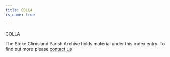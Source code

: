 ```yaml
---
title: COLLA
is_name: true

---
```


COLLA


The Stoke Climsland Parish Archive holds material under this index entry. To find out more please [contact us](/contact/)
